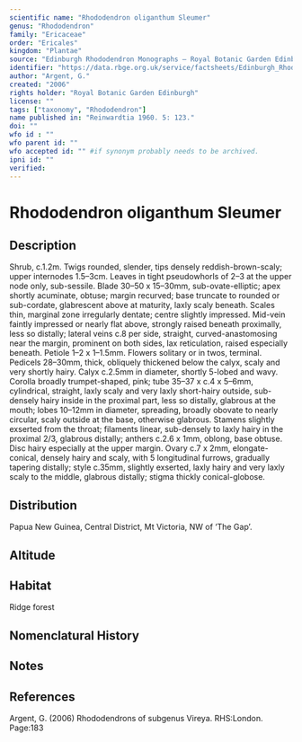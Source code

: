 ```yaml
---
scientific name: "Rhododendron oliganthum Sleumer"
genus: "Rhododendron"
family: "Ericaceae"
order: "Ericales"
kingdom: "Plantae"
source: "Edinburgh Rhododendron Monographs – Royal Botanic Garden Edinburgh"
identifier: "https://data.rbge.org.uk/service/factsheets/Edinburgh_Rhododendron_Monographs.xhtml"
author: "Argent, G."
created: "2006"
rights holder: "Royal Botanic Garden Edinburgh"
license: ""
tags: ["taxonomy", "Rhododendron"]
name published in: "Reinwardtia 1960. 5: 123."
doi: ""
wfo id : ""
wfo parent id: ""
wfo accepted id: "" #if synonym probably needs to be archived.                      
ipni id: ""
verified:
---
```


                       

# Rhododendron oliganthum Sleumer

## Description
Shrub, c.1.2m. Twigs rounded, slender, tips densely reddish-brown-scaly; upper internodes 1.5–3cm. Leaves in tight pseudowhorls of 2–3 at the upper node only, sub-sessile. Blade 30–50 x 15–30mm, sub-ovate-­elliptic; apex shortly acuminate, obtuse; margin recurved; base truncate to rounded or sub-cordate, glabrescent above at maturity, laxly scaly beneath. Scales thin, marginal zone irregularly dentate; centre slightly impressed. Mid-vein faintly impressed or nearly flat above, strongly raised beneath proximally, less so distally; lateral veins c.8 per side, straight, curved-anastomosing near the margin, prominent on both sides, lax reticulation, raised especially beneath. Petiole 1–2 x 1–1.5mm. Flowers solitary or in twos, terminal. Pedicels 28–30mm, thick, obliquely thickened below the calyx, scaly and very shortly hairy. Calyx c.2.5mm in diameter, shortly 5-lobed and wavy. Corolla broadly trumpet-shaped, pink; tube 35–37 x c.4 x 5–6mm, cylindrical, straight, laxly scaly and very laxly short-hairy outside, sub-densely hairy inside in the proximal part, less so distally, glabrous at the mouth; lobes 10–12mm in diameter, spreading, broadly obovate to nearly circular, scaly outside at the base, otherwise glabrous. Stamens slightly exserted from the throat; filaments linear, sub-densely to laxly hairy in the proximal 2/3, glabrous distally; anthers c.2.6 x 1mm, oblong, base obtuse. Disc hairy especially at the upper margin. Ovary c.7 x 2mm, elongate-conical, densely hairy and scaly, with 5 longitudinal furrows, gradually tapering distally; style c.35mm, slightly exserted, laxly hairy and very laxly scaly to the middle, glabrous distally; stigma thickly conical-globose.

## Distribution
Papua New Guinea, Central District, Mt Victoria, NW of ‘The Gap’.

## Altitude


## Habitat
Ridge forest

## Nomenclatural History

                       
## Notes


## References

Argent, G. (2006) Rhododendrons of subgenus Vireya. RHS:London. Page:183
